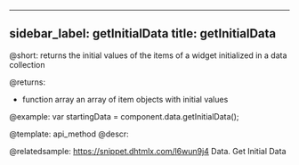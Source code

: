 
---
sidebar_label: getInitialData
title: getInitialData
---          

@short:
	returns the initial values of the items of a widget initialized in a data collection

@returns:
- function        array      an array of item objects with initial values

@example:
var startingData = component.data.getInitialData();


@template:	api_method
@descr:

@relatedsample: https://snippet.dhtmlx.com/l6wun9j4	Data. Get Initial Data